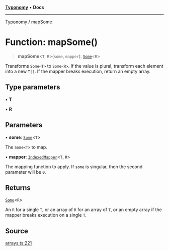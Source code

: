 [**Typonomy**](../README.md) • **Docs**

***

[Typonomy](../globals.md) / mapSome

# Function: mapSome()

> **mapSome**\<`T`, `R`\>(`some`, `mapper`): [`Some`](../type-aliases/Some.md)\<`R`\>

Transforms `Some<T>` to `Some<R>`.
If the value is plural, transform each element into a new `T[]`.
If the mapper breaks execution, return an empty array.

## Type parameters

• **T**

• **R**

## Parameters

• **some**: [`Some`](../type-aliases/Some.md)\<`T`\>

The `Some<T>` to map.

• **mapper**: [`IndexedMapper`](../type-aliases/IndexedMapper.md)\<`T`, `R`\>

The mapping function to apply. If `some` is singular, then the second parameter will be `0`.

## Returns

[`Some`](../type-aliases/Some.md)\<`R`\>

An `R` for a single `T`,
 or an array of `R` for an array of `T`,
 or an empty array if the mapper breaks execution on a single `T`.

## Source

[arrays.ts:221](https://github.com/softcraft-development/typonomy/blob/ed30302645156be7a3415a48b3f38706435f25d3/src/arrays.ts#L221)
